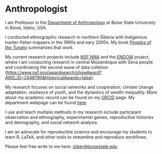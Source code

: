 # Anthropologist
I am Professor in the [Department of Anthropology](https://www.boisestate.edu/anthropology/) at Boise State University in Boise, Idaho, USA. 

I conducted ethnographic research in northern Siberia with Indigenous hunter-fisher-trappers in the 1990s and eary 2000s. My book [_Peoples of the Tundra_](https://www.waveland.com/browse.php?t=30) summarizes that work.

My current research projects include [NSF NNA](https://www.nsf.gov/awardsearch/showAward?AWD_ID=2126794) and the [ENDOW](https://endowproject.github.io/) project, where I am conducting research in central Mozambique with Sena people and coordinating the second wave of data colletion (https://www.nsf.gov/awardsearch/showAward?AWD_ID=2448790&HistoricalAwards=false). 

My research focuses on social networks and cooperation, climate change adaptation, resilience of youth, and the dynamics of wealth inequality. More about my academic record can be found on my [ORCID](https://orcid.org/0000-0001-9059-5594) page. My department webpage can be found [here](https://www.boisestate.edu/anthropology/our-team/directory/john-ziker/).

I use and teach multiple methods in my research include participant observation and ethnography, experimental games, reproductive histories and demography, and social network analysis.

I am an advocate for reproducible science and encourage my students to learn R, LaTeX, and other tools to streamline and reproduce workflows.

Please feel free write to me here: jziker@boisestate.edu
